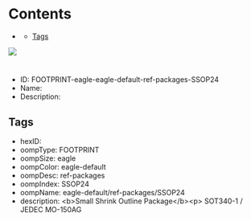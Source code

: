 



Contents
========

* [](#)
	* [Tags](#tags)
  
![][im]
# 

- ID: FOOTPRINT-eagle-eagle-default-ref-packages-SSOP24
- Name: 
- Description: 

## Tags

- hexID: 
- oompType: FOOTPRINT
- oompSize: eagle
- oompColor: eagle-default
- oompDesc: ref-packages
- oompIndex: SSOP24
- oompName: eagle-default/ref-packages/SSOP24
- description: &lt;b&gt;Small Shrink Outline Package&lt;/b&gt;&lt;p&gt;&#xD;
SOT340-1 / JEDEC MO-150AG



[im]: image.png
